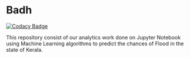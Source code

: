 # Badh

[![Codacy Badge](https://api.codacy.com/project/badge/Grade/69a4911a8b90446aaf49bed1e7c91622)](https://www.codacy.com/manual/HarshCasper/Badh?utm_source=github.com&amp;utm_medium=referral&amp;utm_content=HarshCasper/Badh&amp;utm_campaign=Badge_Grade)

This repository consist of our analytics work done on Jupyter Notebook using Machine Learning algorithms to predict the chances of Flood in the state of Kerala.
